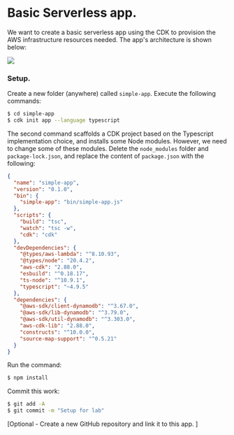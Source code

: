 # Basic Serverless app.

We want to create a basic serverless app using the CDK to provision the AWS infrastructure resources needed. The app's architecture is shown below:

![][arch]

### Setup.

Create a new folder (anywhere) called `simple-app`. Execute the following commands:
~~~bash
$ cd simple-app
$ cdk init app --language typescript
~~~
The second command scaffolds a CDK project based on the Typescript implementation choice, and installs some Node modules. However, we need to change some of these modules. Delete the `node_modules` folder and `package-lock.json`, and replace the content of `package.json` with the following:
~~~json
{
  "name": "simple-app",
  "version": "0.1.0",
  "bin": {
    "simple-app": "bin/simple-app.js"
  },
  "scripts": {
    "build": "tsc",
    "watch": "tsc -w",
    "cdk": "cdk"
  },
  "devDependencies": {
    "@types/aws-lambda": "^8.10.93",
    "@types/node": "20.4.2",
    "aws-cdk": "2.88.0",
    "esbuild": "^0.18.17",
    "ts-node": "^10.9.1",
    "typescript": "~4.9.5"
  },
  "dependencies": {
    "@aws-sdk/client-dynamodb": "^3.67.0",
    "@aws-sdk/lib-dynamodb": "^3.79.0",
    "@aws-sdk/util-dynamodb": "^3.303.0",
    "aws-cdk-lib": "2.88.0",
    "constructs": "^10.0.0",
    "source-map-support": "^0.5.21"
  }
}
~~~
Run the command:
~~~bash
$ npm install
~~~ 
Commit this work:
~~~bash
$ git add -A
$ git commit -m "Setup for lab"
~~~

[Optional - Create a new GitHub repository and link it to this app. ]

[arch]: ./img/arch.png
